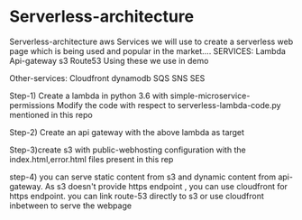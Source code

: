 # Serverless-architecture
Serverless-architecture aws
Services we will use to create a serverless web page which is being used and popular in the market....
SERVICES:
Lambda
Api-gateway
s3
Route53
Using these we use in demo

Other-services:
Cloudfront
dynamodb
SQS
SNS
SES


Step-1)
Create a lambda in python 3.6 with simple-microservice-permissions
Modify the code with respect to serverless-lambda-code.py mentioned in this repo 

Step-2)
Create an api gateway with the above lambda as target

Step-3)create s3 with public-webhosting configuration with the index.html,error.html files present in this rep

step-4)
you can serve static content from s3 and dynamic content from api-gateway.
As s3 doesn't provide https endpoint , you can use cloudfront for https endpoint.
you can link route-53 directly to s3 or use cloudfront inbetween to serve the webpage
